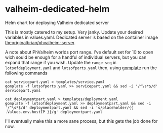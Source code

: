 # valheim-dedicated-helm
Helm chart for deploying Valheim dedicated server

This is mostly catered to my setup. Very janky. Update your desired variables in values.yaml. Dedicated server is based on the container image [theoriginalbrian/phvalheim-server](https://github.com/brianmiller/phvalheim-server).

A note about PhValheim worlds port range. I've default set for 10 to open wich sould be enough for a handful of individual servers, but you can expand that range if you wish. Update the `range seq` in `lotsofdeployment.yaml` and `lotsofports.yaml` then, using [gomplate](https://docs.gomplate.ca/installing/) run the following commands

```
cat servicepart.yaml > templates/service.yaml
gomplate -f lotsofports.yaml >> servicepart.yaml && sed -i '/^\s*$/d' servicepart.yaml

cat deploymentpart.yaml > templates/deployment.yaml
gomplate -f lotsofdeployment.yaml >> deploymentpart.yaml && sed -i '/^\s*$/d' deploymentpart.yaml && sed -i 's/placeholder/{{ .Values.env.hostIP }}/g' deploymentpart.yaml
```
I'll eventually make this a more sane process, but this gets the job done for now.

